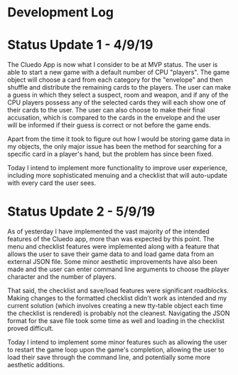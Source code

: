 # Development Log

# Status Update 1 - 4/9/19
The Cluedo App is now what I consider to be at MVP status. The user is able to start a new game with a default number of CPU "players". The game object will choose a card from each category for the "envelope" and then shuffle and distribute the remaining cards to the players. The user can make a guess in which they select a suspect, room and weapon, and if any of the CPU players possess any of the selected cards they will each show one of their cards to the user. The user can also choose to make their final accusation, which is compared to the cards in the envelope and the user will be informed if their guess is correct or not before the game ends.

Apart from the time it took to figure out how I would be storing game data in my objects, the only major issue has been the method for searching for a specific card in a player's hand, but the problem has since been fixed.

Today I intend to implement more functionality to improve user experience, including more sophisticated menuing and a checklist that will auto-update with every card the user sees.

# Status Update 2 - 5/9/19
As of yesterday I have implemented the vast majority of the intended features of the Cluedo app, more than was expected by this point. The menu and checklist features were implemented along with a feature that allows the user to save their game data to and load game data from an external JSON file. Some minor aesthetic improvements have also been made and the user can enter command line arguments to choose the player character and the number of players.

That said, the checklist and save/load features were significant roadblocks. Making changes to the formatted checklist didn't work as intended and my current solution (which involves creating a new tty-table object each time the checklist is rendered) is probably not the cleanest. Navigating the JSON format for the save file took some time as well and loading in the checklist proved difficult.

Today I intend to implement some minor features such as allowing the user to restart the game loop upon the game's completion, allowing the user to load their save through the command line, and potentially some more aesthetic additions.